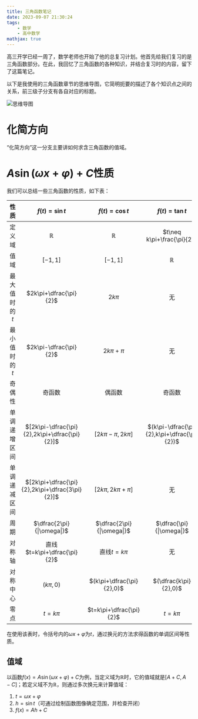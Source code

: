 ```yaml
---
title: 三角函数笔记
date: 2023-09-07 21:30:24
tags:
    - 数学
    - 高中数学
mathjax: true
---
```


高三开学已经一周了，数学老师也开始了他的总复习计划。他首先给我们复习的是三角函数部分。在此，我回忆了三角函数的各种知识，并结合复习时的内容，留下了这篇笔记。

<!-- more -->

以下是我使用的三角函数章节的思维导图，它简明扼要的描述了各个知识点之间的关系，前三级子分支有各自对应的标题。

![思维导图](mindmap.png)

# 化简方向
“化简方向”这一分支主要讲如何求含三角函数的值域。

# $A\sin(\omega x+\varphi)+C$性质
我们可以总结一些三角函数的性质，如下表：

| 性质 | $f(t)=\sin t$ | $f(t)=\cos t$ | $f(t)=\tan t$ | $f(t)=\cot t$ |
|:----:|:-------------:|:-------------:|:-------------:| :-----------: |
| 定义域 | $\mathbb{R}$ | $\mathbb{R}$ | $t\neq k\pi+\frac{\pi}{2}$ | $t\neq k\pi$ |
| 值域 | $[-1,1]$ | $[-1,1]$ | $\mathbb{R}$ | $\mathbb{R}$ |
| 最大值时的$t$ | $2k\pi+\dfrac{\pi}{2}$ | $2k\pi$ | 无 | 无 |
| 最小值时的$t$ | $2k\pi-\dfrac{\pi}{2}$ | $2k\pi+\pi$ | 无 | 无 |
| 奇偶性 | 奇函数 | 偶函数 | 奇函数 | 奇函数 |
| 单调递增区间 | $[2k\pi-\dfrac{\pi}{2},2k\pi+\dfrac{\pi}{2}]$ | $[2k\pi-\pi,2k\pi]$ | $(k\pi-\dfrac{\pi}{2},k\pi+\dfrac{\pi}{2})$ | 无 |
| 单调递减区间 | $[2k\pi+\dfrac{\pi}{2},2k\pi+\dfrac{3\pi}{2}]$ | $[2k\pi,2k\pi+\pi]$ | 无 | $(k\pi,k\pi+\pi)$ |
| 周期 | $\dfrac{2\pi}{\|\omega\|}$ | $\dfrac{2\pi}{\|\omega\|}$ | $\dfrac{\pi}{\|\omega\|}$ | $\dfrac{\pi}{\|\omega\|}$ |
| 对称轴 | 直线$t=k\pi+\dfrac{\pi}{2}$ | 直线$t=k\pi$ | 无 | 无 |
| 对称中心 | $(k\pi,0)$ | $(k\pi+\dfrac{\pi}{2},0)$ | $(\dfrac{k\pi}{2},0)$ | $(\dfrac{k\pi}{2},0)$ |
| 零点 | $t=k\pi$ | $t=k\pi+\dfrac{\pi}{2}$ | $t=k\pi$ | $t=k\pi+\pi$ |

在使用该表时，令括号内的$\omega x+\varphi$为$t$，通过换元的方法求得函数的单调区间等性质。

## 值域
以函数$f(x)=A\sin(\omega x+\varphi)+C$为例，当定义域为$\mathbb{R}$时，它的值域就是$[A+C, A-C]$；若定义域不为$\mathbb{R}$，则通过多次换元来计算值域：

1. $t=\omega x+\varphi$
2. $h=\sin t$（可通过绘制函数图像确定范围，并检查开闭）
3. $f(x)=Ah+C$
